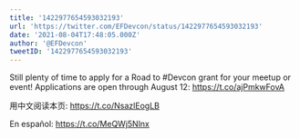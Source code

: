 ```yaml
---
title: '1422977654593032193'
url: 'https://twitter.com/EFDevcon/status/1422977654593032193'
date: '2021-08-04T17:48:05.000Z'
author: '@EFDevcon'
tweetID: '1422977654593032193'
---
```

Still plenty of time to apply for a Road to #Devcon grant for your meetup or event! Applications are open through August 12: https://t.co/ajPmkwFovA

用中文阅读本页: https://t.co/NsazlEogLB

En español: https://t.co/MeQWj5Nlnx
